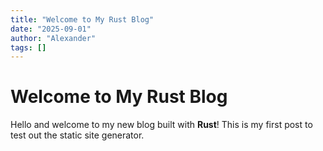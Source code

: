 ```yaml
---
title: "Welcome to My Rust Blog"
date: "2025-09-01"
author: "Alexander"
tags: []
---
```


# Welcome to My Rust Blog

Hello and welcome to my new blog built with **Rust**! This is my first post to test out the static site generator.
